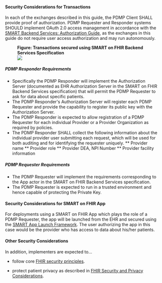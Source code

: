 
#### Security Considerations for  Transactions
In each of the exchanges described in this guide, the PDMP Client SHALL provide proof of authorization. PDMP Requester and Responder systems SHOULD implement OAuth 2.0 access management in accordance with the [SMART Backend Services: Authorization Guide](http://hl7.org/fhir/uv/bulkdata/authorization/index.html), as the exchanges in this guide do not require user access authorization and may run autonomously.

<div>
<figure class="figure">
<figcaption class="figure-caption"><strong>Figure: Transactions secured using SMART on FHIR Backend Services Specification</strong></figcaption>
  <img src="pdmp-security-backend.png" style="float:none">  
    </p>
</figure>
</div>


#####  PDMP Responder Requirements
* Specifically the PDMP Responder will implement the Authorization Server (documented as EHR Authorization Server in the SMART on FHIR Backend Services specification) that will permit the PDMP Requester to ask for  data about specific patients.  
* The PDMP Responder's Authorization Server will register each PDMP Requester and provide the capability to register its public key with the Authorization Server. 
* The PDMP Responder is expected to allow registration of a PDMP Requester for each individual Provider or a Provider Organization as required by policies.
* The PDMP Responder SHALL collect the following information about the individual provider user submitting each request, which will be used for both auditing and for identifying the requester uniquely.
** Provider name
** Provider role
** Provider DEA, NPI Number
** Provider facility information 


#####  PDMP Requester Requirements
* The PDMP Requester will implement the requirements corresponding to the App actor in the SMART on FHIR Backend Services specification.
* The PDMP Requester is expected to run in a trusted environment and hence capable of protecting the Private Key.


#### Security Considerations for SMART on FHIR App

For deployments using a SMART on FHIR App which plays the role of a PDMP Requester, the app will be launched from the EHR and secured using the [SMART App Launch Framework](http://hl7.org/fhir/smart-app-launch/). The user authorizing the app in this case would be the provider who has access to data about his/her patients.

#### Other Security Considerations
In addition, implementers are expected to...
- follow core [FHIR security principles](https://www.hl7.org/fhir/security.html).
 
- protect patient privacy as described in [FHIR Security and Privacy Considerations](https://www.hl7.org/fhir/secpriv-module.html).

<p></p>

 

<br>



